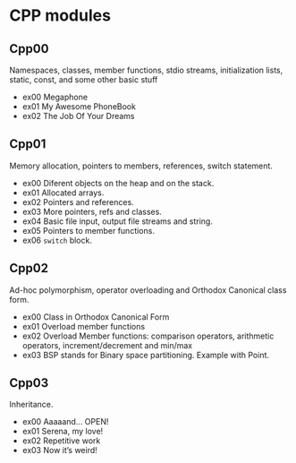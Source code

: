 # CPP modules

## Cpp00
Namespaces, classes, member functions, stdio streams, initialization lists, static, const, and some other basic stuff

-	ex00 Megaphone
-	ex01 My Awesome PhoneBook
-	ex02 The Job Of Your Dreams

## Cpp01
Memory allocation, pointers to members, references, switch statement.

-	ex00 Diferent objects on the heap and on the stack.
-	ex01 Allocated arrays.
-	ex02 Pointers and references.
-	ex03 More pointers, refs and classes.
-	ex04 Basic file input, output file streams and string.
-	ex05 Pointers to member functions.
-	ex06 ``switch`` block.

## Cpp02
Ad-hoc polymorphism, operator overloading and Orthodox Canonical class form.

-	ex00 Class in Orthodox Canonical Form
-	ex01 Overload member functions
-	ex02 Overload Member functions: comparison operators, arithmetic operators, increment/decrement and min/max
-	ex03 BSP stands for Binary space partitioning. Example with Point.

## Cpp03
Inheritance.

-	ex00 Aaaaand... OPEN!
-	ex01 Serena, my love!
-	ex02 Repetitive work
-	ex03 Now it’s weird!